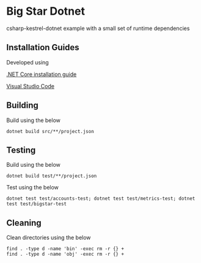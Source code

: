 # Big Star Dotnet

csharp-kestrel-dotnet example with a small set of runtime dependencies

## Installation Guides

Developed using

[.NET Core installation guide](https://www.microsoft.com/net/core#macos)

[Visual Studio Code](https://code.visualstudio.com/)

## Building

Build using the below

```
dotnet build src/**/project.json
```

## Testing

Build using the below

```
dotnet build test/**/project.json
```

Test using the below

```
dotnet test test/accounts-test; dotnet test test/metrics-test; dotnet test test/bigstar-test
```

## Cleaning

Clean directories using the below

```
find . -type d -name 'bin' -exec rm -r {} +
find . -type d -name 'obj' -exec rm -r {} +
```